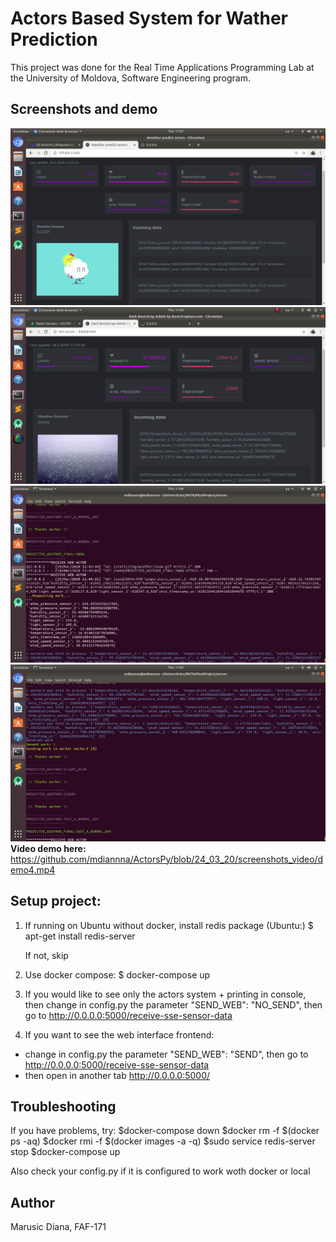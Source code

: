 # Actors Based System for Wather Prediction
This project was done for the Real Time Applications Programming Lab at the University of Moldova, Software Engineering program.

## Screenshots and demo
![Screenshot 1](https://github.com/mdiannna/ActorsPy/blob/24_03_20/screenshots_video/s1.png?raw=true)
![Screenshot 2](https://github.com/mdiannna/ActorsPy/blob/master/screenshots_video/s2_old.png?raw=true)
![Screenshot 3](https://github.com/mdiannna/ActorsPy/blob/master/screenshots_video/s3.png?raw=true)
![Screenshot 4](https://github.com/mdiannna/ActorsPy/blob/master/screenshots_video/s4.png?raw=true)
**Video demo here:** https://github.com/mdiannna/ActorsPy/blob/24_03_20/screenshots_video/demo4.mp4

## Setup project: 
1. If running on Ubuntu without docker, install redis package
   (Ubuntu:)
   $ apt-get install redis-server 
   
   If not, skip

2. Use docker compose:
$ docker-compose up

3. If you would like to see only the actors system + printing in console, then change in config.py the parameter 	"SEND_WEB": "NO_SEND", then go to
http://0.0.0.0:5000/receive-sse-sensor-data

4. If you want to see the web interface frontend:
- change in config.py the parameter "SEND_WEB": "SEND", then go to
http://0.0.0.0:5000/receive-sse-sensor-data
- then open in another tab http://0.0.0.0:5000/


## Troubleshooting
If you have problems, try:
$docker-compose down
$docker rm -f $(docker ps -aq)
$docker rmi -f $(docker images -a -q)
$sudo service redis-server stop
$docker-compose up


Also check your config.py if it is configured to work woth docker or local

## Author
Marusic Diana, FAF-171
